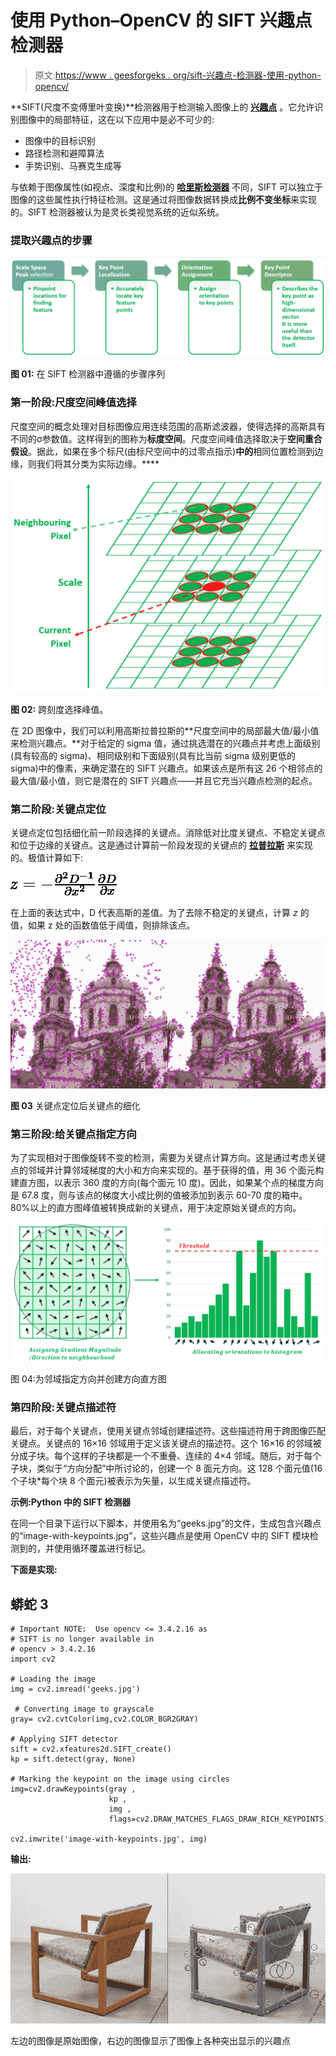 # 使用 Python–OpenCV 的 SIFT 兴趣点检测器

> 原文:[https://www . geesforgeks . org/sift-兴趣点-检测器-使用-python-opencv/](https://www.geeksforgeeks.org/sift-interest-point-detector-using-python-opencv/)

**SIFT(尺度不变傅里叶变换)**检测器用于检测输入图像上的 [**兴趣点**](https://en.wikipedia.org/wiki/Feature_detection_(computer_vision)) 。它允许识别图像中的局部特征，这在以下应用中是必不可少的:

*   图像中的目标识别
*   路径检测和避障算法
*   手势识别、马赛克生成等

与依赖于图像属性(如视点、深度和比例)的 [**哈里斯检测器**](https://www.geeksforgeeks.org/python-corner-detection-with-harris-corner-detection-method-using-opencv/) 不同，SIFT 可以独立于图像的这些属性执行特征检测。这是通过将图像数据转换成**比例不变坐标**来实现的。SIFT 检测器被认为是灵长类视觉系统的近似系统。

### 提取兴趣点的步骤

[![SIFT Detector Steps](img/5d8ee52412b47aa4da21f4cd6c8dcd5e.png)](https://media.geeksforgeeks.org/wp-content/uploads/20200517234610/C5BBC774-8499-4561-BDF6-D8D2499773F3.png)

**图 01:** 在 SIFT 检测器中遵循的步骤序列

### 第一阶段:尺度空间峰值选择

尺度空间的概念处理对目标图像应用连续范围的高斯滤波器，使得选择的高斯具有不同的σ参数值。这样得到的图称为**标度空间**。尺度空间峰值选择取决于**空间重合假设**。据此，如果在多个标尺(由标尺空间中的过零点指示)**中的**相同位置检测到边缘，则我们将其分类为实际边缘。**** 

[![SIFT Scale Space Peak Selection](img/7416a88f28706c3f9fe37942b12765d4.png)](https://media.geeksforgeeks.org/wp-content/uploads/20200518221935/F60FA5DE-EF38-4B7E-89D1-CBD432D80CC8.png)

**图 02:** 跨刻度选择峰值。

在 2D 图像中，我们可以利用高斯拉普拉斯的**尺度空间中的局部最大值/最小值来检测兴趣点。**对于给定的 sigma 值，通过挑选潜在的兴趣点并考虑上面级别(具有较高的 sigma)、相同级别和下面级别(具有比当前 sigma 级别更低的 sigma)中的像素，来确定潜在的 SIFT 兴趣点。如果该点是所有这 26 个相邻点的最大值/最小值，则它是潜在的 SIFT 兴趣点——并且它充当兴趣点检测的起点。

### 第二阶段:关键点定位

关键点定位包括细化前一阶段选择的关键点。消除低对比度关键点、不稳定关键点和位于边缘的关键点。这是通过计算前一阶段发现的关键点的 [**拉普拉斯**](http://mathworld.wolfram.com/Laplacian.html) 来实现的。极值计算如下:

![{z = {-\frac{\partial^{2} {D}^{-1}}{\partial x^{2}}}{{\frac{\partial D}{\partial x}}}}  ](img/caaade0d6e5e0b790486fc426560c29d.png "Rendered by QuickLaTeX.com")

在上面的表达式中，D 代表高斯的差值。为了去除不稳定的关键点，计算 *z* 的值，如果 z 处的函数值低于阈值，则排除该点。

[![Refinement of Keypoints after Keypoint Localization](img/c7a646ec0896a0a134ab4f660b4ab51f.png)](https://media.geeksforgeeks.org/wp-content/uploads/20200518225323/0261CA10-1DF1-42A2-B3CC-14354F451621.jpg)

**图 03** 关键点定位后关键点的细化

### 第三阶段:给关键点指定方向

为了实现相对于图像旋转不变的检测，需要为关键点计算方向。这是通过考虑关键点的邻域并计算邻域梯度的大小和方向来实现的。基于获得的值，用 36 个面元构建直方图，以表示 360 度的方向(每个面元 10 度)。因此，如果某个点的梯度方向是 67.8 度，则与该点的梯度大小成比例的值被添加到表示 60-70 度的箱中。80%以上的直方图峰值被转换成新的关键点，用于决定原始关键点的方向。

[![Assigning Orientation to Neighborhood and creating Orientation Histogram](img/f7a65791b5d0ecefca28dd4c8b876331.png)](https://media.geeksforgeeks.org/wp-content/uploads/20200606191134/8A1FB766-72C5-4CC8-8C25-0AF81A9E2998.png)

图 04:为邻域指定方向并创建方向直方图

### 第四阶段:关键点描述符

最后，对于每个关键点，使用关键点邻域创建描述符。这些描述符用于跨图像匹配关键点。关键点的 16×16 邻域用于定义该关键点的描述符。这个 16×16 的邻域被分成子块。每个这样的子块都是一个不重叠、连续的 4×4 邻域。随后，对于每个子块，类似于“方向分配”中所讨论的，创建一个 8 面元方向。这 128 个面元值(16 个子块*每个块 8 个面元)被表示为矢量，以生成关键点描述符。

**示例:Python 中的 SIFT 检测器**

在同一个目录下运行以下脚本，并使用名为“geeks.jpg”的文件，生成包含兴趣点的“image-with-keypoints.jpg”，这些兴趣点是使用 OpenCV 中的 SIFT 模块检测到的，并使用循环覆盖进行标记。

**下面是实现:**

## 蟒蛇 3

```
# Important NOTE:  Use opencv <= 3.4.2.16 as
# SIFT is no longer available in
# opencv > 3.4.2.16
import cv2

# Loading the image
img = cv2.imread('geeks.jpg')

 # Converting image to grayscale
gray= cv2.cvtColor(img,cv2.COLOR_BGR2GRAY)

# Applying SIFT detector
sift = cv2.xfeatures2d.SIFT_create() 
kp = sift.detect(gray, None)

# Marking the keypoint on the image using circles
img=cv2.drawKeypoints(gray ,
                      kp ,
                      img ,
                      flags=cv2.DRAW_MATCHES_FLAGS_DRAW_RICH_KEYPOINTS)

cv2.imwrite('image-with-keypoints.jpg', img)
```

**输出:**

[![The image on left is the original, the image on right shows the various highlighted interest points on the image](img/22d0b7b75f2a93aae7830b0dd91f9500.png)](https://media.geeksforgeeks.org/wp-content/uploads/20201205113150/geeks13.jpg)

左边的图像是原始图像，右边的图像显示了图像上各种突出显示的兴趣点